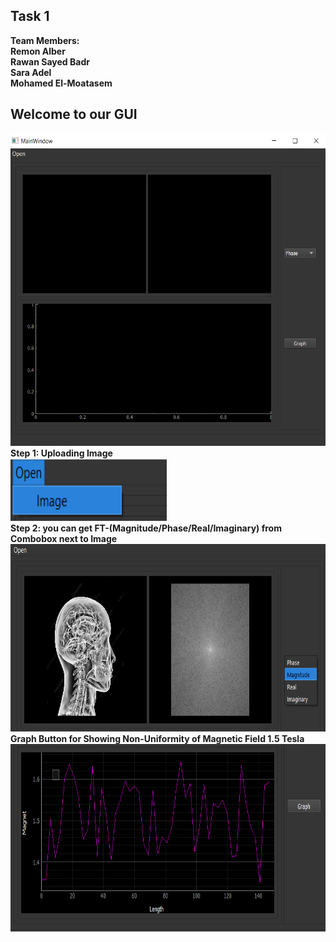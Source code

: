 ## Task 1
**Team Members:**<br/>
**Remon Alber**<br/>
**Rawan Sayed Badr**<br/>
**Sara Adel**<br/>
**Mohamed El-Moatasem**<br/>

## Welcome to our GUI
<img src="1.png" width="600" height="500" /> <br/>
**Step 1: Uploading Image** <br/>
<img src="2.png" width="250" height="100" /> <br/>
**Step 2: you can get FT-(Magnitude/Phase/Real/Imaginary) from Combobox next to Image** <br/>
<img src="3.png" width="600" height="300" /> <br/>
**Graph Button for Showing Non-Uniformity of Magnetic Field 1.5 Tesla** <br/>
<img src="4.png" width="600" height="300" /> <br/>


